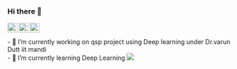### Hi there 👋
<a href="https://twitter.com/sudhanshu__8">
  <img align="left" alt="sudhanshu's Twitter" width="22px" src="https://cdn.jsdelivr.net/npm/simple-icons@v3/icons/twitter.svg" />
</a>
<a href="https://linkedin.com/in/sudhanshu-kumar-a29ab8184">
  <img align="left" alt="sudhanshu's Linkdein" width="22px" src="https://cdn.jsdelivr.net/npm/simple-icons@v3/icons/linkedin.svg" />
</a>
<a href="https://github.com/ksudhanshu348">
  <img align="left" alt="sudhanshu's's Github" width="22px" src="https://cdn.jsdelivr.net/npm/simple-icons@v3/icons/github.svg" />
</a>
<br></br>
- 🔭 I’m currently working on qsp project using Deep learning under Dr.varun Dutt iit mandi<br/>
- 🌱 I’m currently learning Deep Learning

<!--- 🔭 I’m currently working on qsp project using Deep learning under Dr.varun Dutt iit mandi
- 🌱 I’m currently learning Deep Learning
- 👯 I’m looking to collaborate on ...
- 🤔 I’m looking for help with ...
- 💬 Ask me about ...
- 📫 How to reach me: ...
- 😄 Pronouns: ...
- ⚡ Fun fact: ...--->
 <img src="https://github-readme-stats.vercel.app/api?username=ksudhanshu348&&show_icons=true&title_color=ffffff&icon_color=bb2acf&text_color=daf7dc&bg_color=151515"/>

